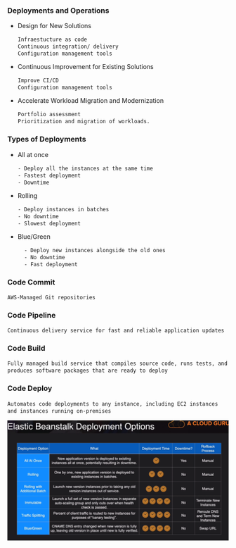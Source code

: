### Deployments and Operations

- Design for New Solutions

      Infraestucture as code
      Continuous integration/ delivery
      Configuration management tools
    
- Continuous Improvement for Existing Solutions
    
      Improve CI/CD
      Configuration management tools

- Accelerate Workload Migration and Modernization

      Portfolio assessment
      Prioritization and migration of workloads.

### Types of Deployments

- All at once

      - Deploy all the instances at the same time
      - Fastest deployment
      - Downtime

- Rolling

      - Deploy instances in batches
      - No downtime
      - Slowest deployment

- Blue/Green
    
        - Deploy new instances alongside the old ones
        - No downtime
        - Fast deployment


### Code Commit

    AWS-Managed Git repositories

### Code Pipeline

    Continuous delivery service for fast and reliable application updates
    
### Code Build

    Fully managed build service that compiles source code, runs tests, and produces software packages that are ready to deploy

### Code Deploy

    Automates code deployments to any instance, including EC2 instances and instances running on-premises

![img_22.png](img_22.png)
